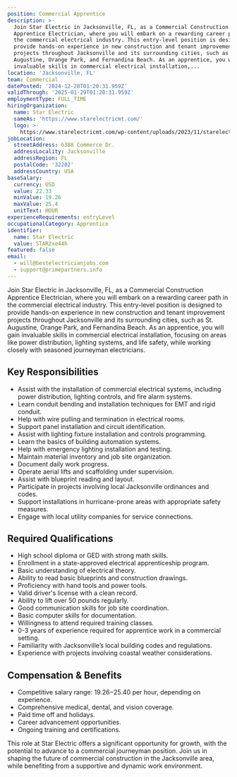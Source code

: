 ```yaml
---
position: Commercial Apprentice
description: >-
  Join Star Electric in Jacksonville, FL, as a Commercial Construction
  Apprentice Electrician, where you will embark on a rewarding career path in
  the commercial electrical industry. This entry-level position is designed to
  provide hands-on experience in new construction and tenant improvement
  projects throughout Jacksonville and its surrounding cities, such as St.
  Augustine, Orange Park, and Fernandina Beach. As an apprentice, you will gain
  invaluable skills in commercial electrical installation,...
location: 'Jacksonville, FL'
team: Commercial
datePosted: '2024-12-28T01:20:31.959Z'
validThrough: '2025-01-29T01:20:31.959Z'
employmentType: FULL_TIME
hiringOrganization:
  name: Star Electric
  sameAs: 'https://www.starelectricmt.com/'
  logo: >-
    https://www.starelectricmt.com/wp-content/uploads/2023/11/starelectric-favicon-black-and-white.svg
jobLocation:
  streetAddress: 6388 Commerce Dr.
  addressLocality: Jacksonville
  addressRegion: FL
  postalCode: '32202'
  addressCountry: USA
baseSalary:
  currency: USD
  value: 22.33
  minValue: 19.26
  maxValue: 25.4
  unitText: HOUR
experienceRequirements: entryLevel
occupationalCategory: Apprentice
identifier:
  name: Star Electric
  value: STAR2xe44h
featured: false
email:
  - will@bestelectricianjobs.com
  - support@primepartners.info
---
```




Join Star Electric in Jacksonville, FL, as a Commercial Construction Apprentice Electrician, where you will embark on a rewarding career path in the commercial electrical industry. This entry-level position is designed to provide hands-on experience in new construction and tenant improvement projects throughout Jacksonville and its surrounding cities, such as St. Augustine, Orange Park, and Fernandina Beach. As an apprentice, you will gain invaluable skills in commercial electrical installation, focusing on areas like power distribution, lighting systems, and life safety, while working closely with seasoned journeyman electricians.

## Key Responsibilities

- Assist with the installation of commercial electrical systems, including power distribution, lighting controls, and fire alarm systems.
- Learn conduit bending and installation techniques for EMT and rigid conduit.
- Help with wire pulling and termination in electrical rooms.
- Support panel installation and circuit identification.
- Assist with lighting fixture installation and controls programming.
- Learn the basics of building automation systems.
- Help with emergency lighting installation and testing.
- Maintain material inventory and job site organization.
- Document daily work progress.
- Operate aerial lifts and scaffolding under supervision.
- Assist with blueprint reading and layout.
- Participate in projects involving local Jacksonville ordinances and codes.
- Support installations in hurricane-prone areas with appropriate safety measures.
- Engage with local utility companies for service connections.

## Required Qualifications

- High school diploma or GED with strong math skills.
- Enrollment in a state-approved electrical apprenticeship program.
- Basic understanding of electrical theory.
- Ability to read basic blueprints and construction drawings.
- Proficiency with hand tools and power tools.
- Valid driver's license with a clean record.
- Ability to lift over 50 pounds regularly.
- Good communication skills for job site coordination.
- Basic computer skills for documentation.
- Willingness to attend required training classes.
- 0-3 years of experience required for apprentice work in a commercial setting.
- Familiarity with Jacksonville’s local building codes and regulations.
- Experience with projects involving coastal weather considerations.

## Compensation & Benefits

- Competitive salary range: $19.26-$25.40 per hour, depending on experience.
- Comprehensive medical, dental, and vision coverage.
- Paid time off and holidays.
- Career advancement opportunities.
- Ongoing training and certifications.

This role at Star Electric offers a significant opportunity for growth, with the potential to advance to a commercial journeyman position. Join us in shaping the future of commercial construction in the Jacksonville area, while benefiting from a supportive and dynamic work environment.
